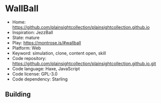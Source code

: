 # WallBall

- Home: https://github.com/plainsightcollection/plainsightcollection.github.io
- Inspiration: JezzBall
- State: mature
- Play: https://montrose.is/#wallball
- Platform: Web
- Keyword: simulation, clone, content open, skill
- Code repository: https://github.com/plainsightcollection/plainsightcollection.github.io.git
- Code language: Haxe, JavaScript
- Code license: GPL-3.0
- Code dependency: Starling

## Building
